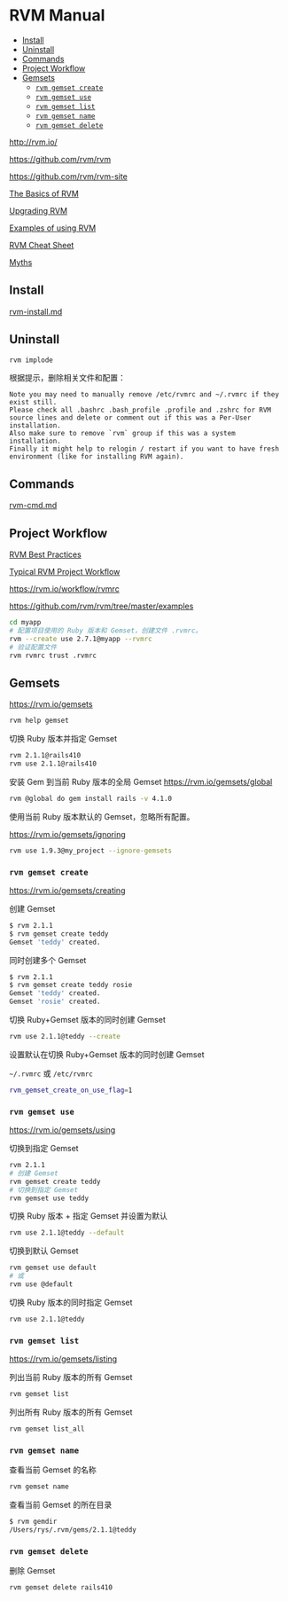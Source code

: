 <!-- #ruby-install -->
<!-- omit in toc -->
# RVM Manual

- [Install](#install)
- [Uninstall](#uninstall)
- [Commands](#commands)
- [Project Workflow](#project-workflow)
- [Gemsets](#gemsets)
  - [`rvm gemset create`](#rvm-gemset-create)
  - [`rvm gemset use`](#rvm-gemset-use)
  - [`rvm gemset list`](#rvm-gemset-list)
  - [`rvm gemset name`](#rvm-gemset-name)
  - [`rvm gemset delete`](#rvm-gemset-delete)

<http://rvm.io/>

<https://github.com/rvm/rvm>

<https://github.com/rvm/rvm-site>

[The Basics of RVM](http://rvm.io/rvm/basics)

[Upgrading RVM](http://rvm.io/rvm/upgrading)

<!-- #rvm-example -->
[Examples of using RVM](http://rvm.io/workflow/examples)

[RVM Cheat Sheet](http://cheat.errtheblog.com/s/rvm)

[Myths](http://rvm.io/rvm/myths)

<!-- #rvm-install -->
## Install

[rvm-install.md](rvm-install.md)

## Uninstall

```bash
rvm implode
```

根据提示，删除相关文件和配置：

```
Note you may need to manually remove /etc/rvmrc and ~/.rvmrc if they exist still.
Please check all .bashrc .bash_profile .profile and .zshrc for RVM source lines and delete or comment out if this was a Per-User installation.
Also make sure to remove `rvm` group if this was a system installation.
Finally it might help to relogin / restart if you want to have fresh environment (like for installing RVM again).
```

<!-- #rvm-cmd #rvm-example -->
## Commands

[rvm-cmd.md](rvm-cmd.md)

<!-- #ruby-env -->
## Project Workflow

[RVM Best Practices](http://rvm.io/rvm/best-practices)

[Typical RVM Project Workflow](https://rvm.io/workflow/projects)

<https://rvm.io/workflow/rvmrc>

<https://github.com/rvm/rvm/tree/master/examples>

```bash
cd myapp
# 配置项目使用的 Ruby 版本和 Gemset，创建文件 .rvmrc。
rvm --create use 2.7.1@myapp --rvmrc
# 验证配置文件
rvm rvmrc trust .rvmrc
```

<!-- #ruby-env -->
## Gemsets

<https://rvm.io/gemsets>

```bash
rvm help gemset
```

切换 Ruby 版本并指定 Gemset

```bash
rvm 2.1.1@rails410
rvm use 2.1.1@rails410
```

安装 Gem 到当前 Ruby 版本的全局 Gemset <https://rvm.io/gemsets/global>

```bash
rvm @global do gem install rails -v 4.1.0
```

使用当前 Ruby 版本默认的 Gemset，忽略所有配置。

<https://rvm.io/gemsets/ignoring>

```bash
rvm use 1.9.3@my_project --ignore-gemsets
```

### `rvm gemset create`

<https://rvm.io/gemsets/creating>

创建 Gemset

```bash
$ rvm 2.1.1
$ rvm gemset create teddy
Gemset 'teddy' created.
```

同时创建多个 Gemset

```bash
$ rvm 2.1.1
$ rvm gemset create teddy rosie
Gemset 'teddy' created.
Gemset 'rosie' created.
```

切换 Ruby+Gemset 版本的同时创建 Gemset

```bash
rvm use 2.1.1@teddy --create
```

设置默认在切换 Ruby+Gemset 版本的同时创建 Gemset

`~/.rvmrc` 或 `/etc/rvmrc`

```bash
rvm_gemset_create_on_use_flag=1
```

### `rvm gemset use`

<https://rvm.io/gemsets/using>

切换到指定 Gemset

```bash
rvm 2.1.1
# 创建 Gemset
rvm gemset create teddy
# 切换到指定 Gemset
rvm gemset use teddy
```

切换 Ruby 版本 + 指定 Gemset 并设置为默认

```bash
rvm use 2.1.1@teddy --default
```

切换到默认 Gemset

```bash
rvm gemset use default
# 或
rvm use @default
```

切换 Ruby 版本的同时指定 Gemset

```bash
rvm use 2.1.1@teddy
```

### `rvm gemset list`

<https://rvm.io/gemsets/listing>

列出当前 Ruby 版本的所有 Gemset

```bash
rvm gemset list
```

列出所有 Ruby 版本的所有 Gemset

```bash
rvm gemset list_all
```

### `rvm gemset name`

查看当前 Gemset 的名称

```bash
rvm gemset name
```

查看当前 Gemset 的所在目录

```bash
$ rvm gemdir
/Users/rys/.rvm/gems/2.1.1@teddy
```

### `rvm gemset delete`

删除 Gemset

```bash
rvm gemset delete rails410
```
